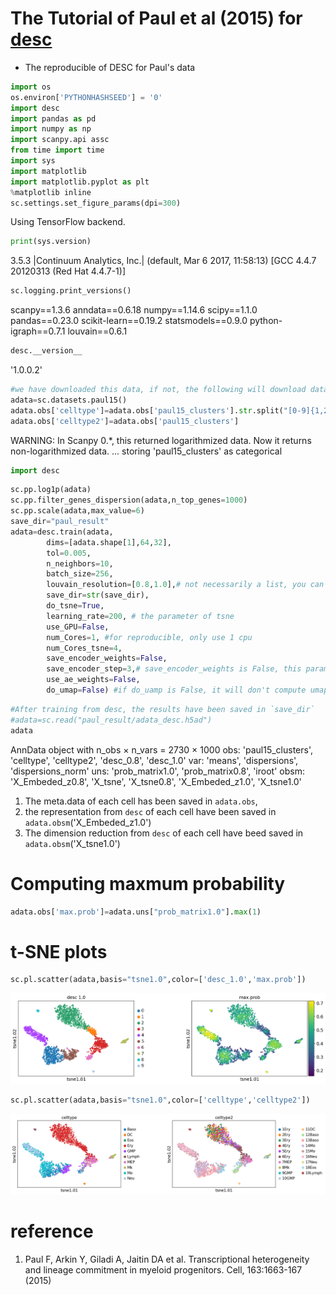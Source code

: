 
# The Tutorial of Paul et al (2015) for [desc](https://eleozzr.github.io/desc)
- The reproducible of DESC for Paul's data


```python
import os              
os.environ['PYTHONHASHSEED'] = '0'
import desc          
import pandas as pd                                                    
import numpy as np                                                     
import scanpy.api assc                                                                                 
from time import time                                                       
import sys
import matplotlib
import matplotlib.pyplot as plt
%matplotlib inline 
sc.settings.set_figure_params(dpi=300)
```
Using TensorFlow backend.

```python
print(sys.version)
```
 3.5.3 |Continuum Analytics, Inc.| (default, Mar  6 2017, 11:58:13) 
    [GCC 4.4.7 20120313 (Red Hat 4.4.7-1)]

```python
sc.logging.print_versions()
```
scanpy==1.3.6 anndata==0.6.18 numpy==1.14.6 scipy==1.1.0 pandas==0.23.0 scikit-learn==0.19.2 statsmodels==0.9.0 python-igraph==0.7.1 louvain==0.6.1 



```python
desc.__version__
```
'1.0.0.2'
```python
#we have downloaded this data, if not, the following will download data automatically
adata=sc.datasets.paul15()
adata.obs['celltype']=adata.obs['paul15_clusters'].str.split("[0-9]{1,2}", n = 1, expand = True).values[:,1]
adata.obs['celltype2']=adata.obs['paul15_clusters']
```

WARNING: In Scanpy 0.*, this returned logarithmized data. Now it returns non-logarithmized data.
 ... storing 'paul15_clusters' as categorical

```python
import desc
```


```python
sc.pp.log1p(adata)
sc.pp.filter_genes_dispersion(adata,n_top_genes=1000)
sc.pp.scale(adata,max_value=6)
save_dir="paul_result"
adata=desc.train(adata,
        dims=[adata.shape[1],64,32],
        tol=0.005,
        n_neighbors=10,
        batch_size=256,
        louvain_resolution=[0.8,1.0],# not necessarily a list, you can only set one value, like, louvain_resolution=1.0
        save_dir=str(save_dir),
        do_tsne=True,
        learning_rate=200, # the parameter of tsne
        use_GPU=False,
        num_Cores=1, #for reproducible, only use 1 cpu
        num_Cores_tsne=4,
        save_encoder_weights=False,
        save_encoder_step=3,# save_encoder_weights is False, this parameter is not used
        use_ae_weights=False,
        do_umap=False) #if do_uamp is False, it will don't compute umap coordiate
```

```python
#After training from desc, the results have been saved in `save_dir`
#adata=sc.read("paul_result/adata_desc.h5ad")
adata
```
AnnData object with n_obs × n_vars = 2730 × 1000 
   obs: 'paul15_clusters', 'celltype', 'celltype2', 'desc_0.8', 'desc_1.0'
   var: 'means', 'dispersions', 'dispersions_norm'
   uns: 'prob_matrix1.0', 'prob_matrix0.8', 'iroot'
   obsm: 'X_Embeded_z0.8', 'X_tsne', 'X_tsne0.8', 'X_Embeded_z1.0', 'X_tsne1.0'

1. The meta.data of each cell has been saved in `adata.obs`, 
2. the representation from `desc` of each cell have been saved in `adata.obsm`('X_Embeded_z1.0')
3. The dimension reduction from `desc` of each cell have beed saved in `adata.obsm`('X_tsne1.0')

# Computing maxmum probability
```python
adata.obs['max.prob']=adata.uns["prob_matrix1.0"].max(1)
```
# t-SNE plots
```python
sc.pl.scatter(adata,basis="tsne1.0",color=['desc_1.0','max.prob'])
```
![png](assets/images/output_13_1.png)

```python
sc.pl.scatter(adata,basis="tsne1.0",color=['celltype','celltype2'])
```
![png](assets/images/output_14_0.png)


# reference

1. Paul F, Arkin Y, Giladi A, Jaitin DA et al. Transcriptional heterogeneity and lineage commitment in myeloid progenitors. Cell, 163:1663-167 (2015)
